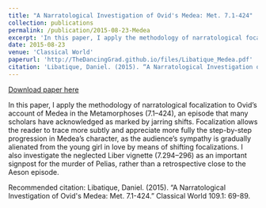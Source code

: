 ```yaml
---
title: "A Narratological Investigation of Ovid's Medea: Met. 7.1-424"
collection: publications
permalink: /publication/2015-08-23-Medea
excerpt: 'In this paper, I apply the methodology of narratological focalization to Ovid’s account of Medea in the Metamorphoses (7.1–424), an episode that many scholars have acknowledged as marked by jarring shifts. Focalization allows the reader to trace more subtly and appreciate more fully the step-by-step progression in Medea’s character, as the audience’s sympathy is gradually alienated from the young girl in love by means of shifting focalizations. I also investigate the neglected Liber vignette (7.294–296) as an important signpost for the murder of Pelias, rather than a retrospective close to the Aeson episode.'
date: 2015-08-23
venue: 'Classical World'
paperurl: 'http://TheDancingGrad.github.io/files/Libatique_Medea.pdf'
citation: 'Libatique, Daniel. (2015). “A Narratological Investigation of Ovid&apos;s Medea: Met. 7.1-424.” Classical World 109.1: 69-89.'
---
```


<a href='http://TheDancingGrad.github.io/files/Libatique_Medea.pdf'>Download paper here</a>

In this paper, I apply the methodology of narratological focalization to Ovid’s account of Medea in the Metamorphoses (7.1–424), an episode that many scholars have acknowledged as marked by jarring shifts. Focalization allows the reader to trace more subtly and appreciate more fully the step-by-step progression in Medea’s character, as the audience’s sympathy is gradually alienated from the young girl in love by means of shifting focalizations. I also investigate the neglected Liber vignette (7.294–296) as an important signpost for the murder of Pelias, rather than a retrospective close to the Aeson episode.

Recommended citation: Libatique, Daniel. (2015). “A Narratological Investigation of Ovid's Medea: Met. 7.1-424.” Classical World 109.1: 69-89.